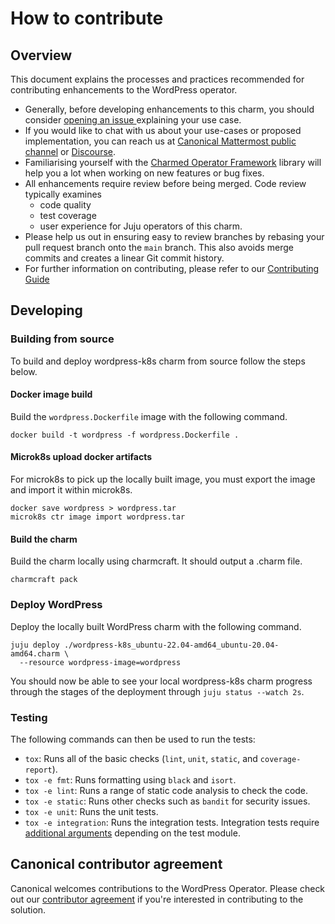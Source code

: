 # How to contribute

## Overview

This document explains the processes and practices recommended for contributing enhancements to the
WordPress operator.

- Generally, before developing enhancements to this charm, you should consider [opening an issue
  ](https://github.com/canonical/wordpress-k8s-operator/issues) explaining your use case.
- If you would like to chat with us about your use-cases or proposed implementation, you can reach
  us at [Canonical Mattermost public channel](https://chat.charmhub.io/charmhub/channels/charm-dev)
  or [Discourse](https://discourse.charmhub.io/).
- Familiarising yourself with the [Charmed Operator Framework](https://juju.is/docs/sdk) library
  will help you a lot when working on new features or bug fixes.
- All enhancements require review before being merged. Code review typically examines
  - code quality
  - test coverage
  - user experience for Juju operators of this charm.
- Please help us out in ensuring easy to review branches by rebasing your pull request branch onto
  the `main` branch. This also avoids merge commits and creates a linear Git commit history.
- For further information on contributing, please refer to our
  [Contributing Guide](https://github.com/canonical/is-charms-contributing-guide)

## Developing

### Building from source

To build and deploy wordpress-k8s charm from source follow the steps below.

#### Docker image build

Build the `wordpress.Dockerfile` image with the following command.

```
docker build -t wordpress -f wordpress.Dockerfile .
```

#### Microk8s upload docker artifacts

For microk8s to pick up the locally built image, you must export the image and import it within
microk8s.

```
docker save wordpress > wordpress.tar
microk8s ctr image import wordpress.tar
```

#### Build the charm

Build the charm locally using charmcraft. It should output a .charm file.

```
charmcraft pack
```

### Deploy WordPress

Deploy the locally built WordPress charm with the following command.

```
juju deploy ./wordpress-k8s_ubuntu-22.04-amd64_ubuntu-20.04-amd64.charm \
  --resource wordpress-image=wordpress
```

You should now be able to see your local wordpress-k8s charm progress through the stages of the
deployment through `juju status --watch 2s`.

### Testing

The following commands can then be used to run the tests:

- `tox`: Runs all of the basic checks (`lint`, `unit`, `static`, and `coverage-report`).
- `tox -e fmt`: Runs formatting using `black` and `isort`.
- `tox -e lint`: Runs a range of static code analysis to check the code.
- `tox -e static`: Runs other checks such as `bandit` for security issues.
- `tox -e unit`: Runs the unit tests.
- `tox -e integration`: Runs the integration tests. Integration tests require
  [additional arguments](https://github.com/canonical/wordpress-k8s-operator/blob/main/tests/conftest.py)
  depending on the test module.

## Canonical contributor agreement

Canonical welcomes contributions to the WordPress Operator. Please check out our
[contributor agreement](https://ubuntu.com/legal/contributors) if you're interested in contributing
to the solution.